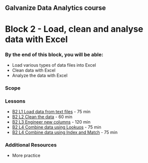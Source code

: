 ## Galvanize Data Analytics course
# Block 2 - Load, clean and analyse data with Excel

### By the end of this block, you will be able:

* Load various types of data files into Excel
* Clean data with Excel
* Analyze the data with Excel 

### Scope 


### Lessons

* [B2 L1 Load data from text files](B2_L1-Load_data_from_text_files.md) -     75 min<br>
* [B2 L2 Clean the data](B2_L2-Clean_the_data.md) -     60 min <br>
* [B2 L3 Engineer new columns](B2_L3-Engineer_new_columns.md) -     120 min <br>
* [B2 L4 Combine data using Lookuos](B2_L4-Combine_data_using_Lookups.md) -     75 min <br>
* [B2 L4 Combine data using Index and Match](B2_L4-Combine_data_using_Index_Match.md) -     75 min <br>

### Additional Resources

* More practice
